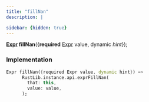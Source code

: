 ```yaml
---
title: "fillNan"
description: |

sidebar: {hidden: true}
---
```

<span class="dart-code"><strong>[Expr] fillNan</strong>({<span class="nobr"><strong>required</strong> [Expr] value</span>, <span class="nobr">dynamic <i>hint</i></span>});</span>


### Implementation
```dart
Expr fillNan({required Expr value, dynamic hint}) =>
      RustLib.instance.api.exprFillNan(
        that: this,
        value: value,
      );
```

[Expr]: /reference/classes/expr
[dynamic]: #